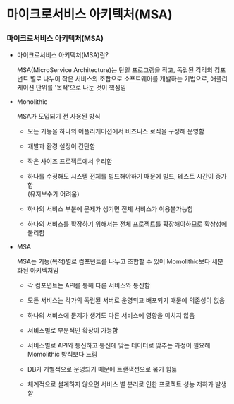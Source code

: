 # 마이크로서비스 아키텍처(MSA)

### 마이크로서비스 아키텍처(MSA)

* 마이크로서비스 아키텍처(MSA)란?

    MSA(MicroService Architecture)는 단일 프로그램을 작고, 독립된 각각의 컴포넌트 별로 나누어 작은 서비스의 조합으로 소프트웨어를 개발하는 기법으로, 애플리케이션 단위를 '목적'으로 나눈 것이 핵심임

* Monolithic

    MSA가 도입되기 전 사용된 방식

    * 모든 기능을 하나의 어플리케이션에서 비즈니스 로직을 구성해 운영함

    * 개발과 환경 설정이 간단함

    * 작은 사이즈 프로젝트에서 유리함

    * 하나를 수정해도 시스템 전체를 빌드해야하기 때문에 빌드, 테스트 시간이 증가함\
      (유지보수가 어려움)

    * 하나의 서비스 부분에 문제가 생기면 전체 서비스가 이용불가능함

    * 하나의 서비스를 확장하기 위해서는 전체 프로젝트를 확장해야하므로 확상성에 불리함

* MSA

    MSA는 기능(목적)별로 컴포넌트를 나누고 조합할 수 있어 Momolithic보다 세분화된 아키텍처임

    * 각 컴포넌트는 API를 통해 다른 서비스와 통신함

    * 모든 서비스는 각가의 독립된 서버로 운영되고 배포되기 때문에 의존성이 없음

    * 하나의 서비스에 문제가 생겨도 다른 서비스에 영향을 미치지 않음

    * 서비스별로 부분적인 확장이 가능함

    * 서비스별로 API와 통신하고 통신에 맞는 데이터로 맞추는 과정이 필요해 Momolithic 방식보다 느림

    * DB가 개별적으로 운영되기 때문에 트랜잭션으로 묶기 힘듦

    * 체계적으로 설계하지 않으면 서비스 별 분리로 인한 프로젝트 성능 저하가 발생함
